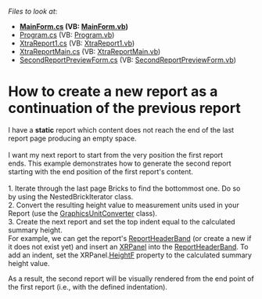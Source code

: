 <!-- default file list -->
*Files to look at*:

* **[MainForm.cs](./CS/MainForm.cs) (VB: [MainForm.vb](./VB/MainForm.vb))**
* [Program.cs](./CS/Program.cs) (VB: [Program.vb](./VB/Program.vb))
* [XtraReport1.cs](./CS/Report/XtraReport1.cs) (VB: [XtraReport1.vb](./VB/Report/XtraReport1.vb))
* [XtraReportMain.cs](./CS/Report/XtraReportMain.cs) (VB: [XtraReportMain.vb](./VB/Report/XtraReportMain.vb))
* [SecondReportPreviewForm.cs](./CS/SecondReportPreviewForm.cs) (VB: [SecondReportPreviewForm.vb](./VB/SecondReportPreviewForm.vb))
<!-- default file list end -->
# How to create a new report as a continuation of the previous report


I have a <strong>static</strong> report which content does not reach the end of the last report page producing an empty space. <br /><br />I want my next report to start from the very position the first report ends. This example demonstrates how to generate the second report starting with the end position of the first report's content. <br /><br />1. Iterate through the last page Bricks to find the bottommost one. Do so by using the NestedBrickIterator class. <br />2. Convert the resulting height value to measurement units used in your Report (use the <a href="https://documentation.devexpress.com/#xtrareports/CustomDocument5134">GraphicsUnitConverter</a> class). <br />3. Create the next report and set the top indent equal to the calculated summary height. <br />For example, we can get the report's <a href="https://documentation.devexpress.com/#XtraReports/clsDevExpressXtraReportsUIReportHeaderBandtopic">ReportHeaderBand</a> (or create a new if it does not exist yet) and insert an <a href="https://documentation.devexpress.com/#xtrareports/clsDevExpressXtraReportsUIXRPaneltopic">XRPanel</a> into the <a href="https://documentation.devexpress.com/#XtraReports/clsDevExpressXtraReportsUIReportHeaderBandtopic">ReportHeaderBand</a>. To add an indent, set the XRPanel.<a href="https://documentation.devexpress.com/#XtraReports/DevExpressXtraReportsUIXRControl_HeightFtopic">HeightF</a> property to the calculated summary height value. <br />
<p>As a result, the second report will be visually rendered from the end point of the first report (i.e., with the defined indentation).</p>

<br/>


